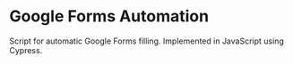 # Google Forms Automation
Script for automatic Google Forms filling. Implemented in JavaScript using Cypress.
